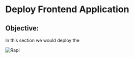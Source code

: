 # Deploy Frontend Application

## Objective:

In this section we would deploy the 

![Rapi](https://raw.githubusercontent.com/pradeesi/HybridCloudApp/master/HybridCloudApp/Documentation/images/frontend_app_architecture.png)





